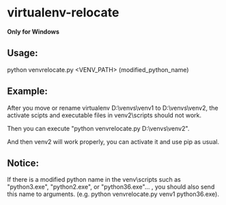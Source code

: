 # virtualenv-relocate

**Only for Windows**

## Usage: 

python venvrelocate.py <VENV_PATH> (modified_python_name)

## Example:

After you move or rename virtualenv D:\venvs\venv1 to D:\venvs\venv2, the activate scipts and executable files in venv2\scripts should not work.

Then you can execute "python venvrelocate.py D:\venvs\venv2".

And then venv2 will work properly, you can activate it and use pip as usual.

## Notice:

If there is a modified python name in the venv\scripts such as "python3.exe", "python2.exe", or "python36.exe"... , you should also send this name to arguments. (e.g. python venvrelocate.py venv1 python36.exe).